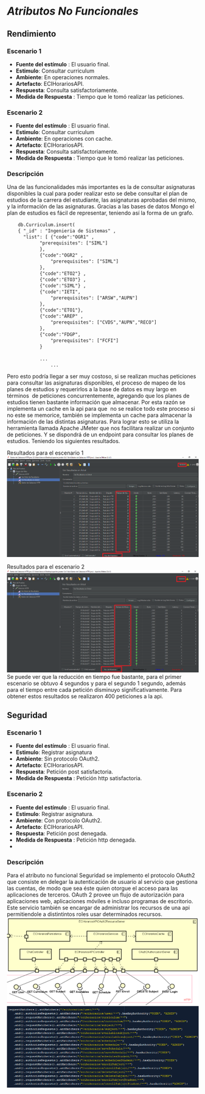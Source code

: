 # ***Atributos No Funcionales*** 

## Rendimiento 
### Escenario 1 
* **Fuente del estímulo** : El usuario final. 
* **Estimulo**: Consultar curriculum 
* **Ambiente**: En operaciones normales. 
* **Artefacto**: ECIHorariosAPI.
* **Respuesta**: Consulta satisfactoriamente.
* **Medida de Respuesta** : Tiempo que le tomó realizar las peticiones.  

### Escenario 2
* **Fuente del estímulo** : El usuario final. 
* **Estimulo**: Consultar curriculum 
* **Ambiente**: En operaciones con cache. 
* **Artefacto**: ECIHorariosAPI.
* **Respuesta**: Consulta satisfactoriamente.
* **Medida de Respuesta** : Tiempo que le tomó realizar las peticiones.

### Descripción 
Una de las funcionalidades más importantes es la de consultar asignaturas disponibles la cual para poder realizar esto se debe consultar el plan de estudios de la carrera del estudiante, las asignaturas aprobadas del mismo,  y la información de las asignaturas. Gracias a las bases de datos Mongo el plan de estudios es fácil de representar, teniendo así la forma de un grafo.  

``` 
    db.Curriculum.insert(
	{ "_id" : "Ingenieria de Sistemas" ,
	  "list": [ {"code":"OGR1" , 
			"prerequisites": ["SIML"]
			},
			{"code":"OGR2" ,
				"prerequisites": ["SIML"]	
			}, 
			{"code":"ETO2"} ,
			{"code":"ETO3"} ,
			{"code":"SIML"} ,
			{"code":"IETI",
				"prerequisites": ["ARSW","AUPN"]
			}, 
			{"code":"ETO1"}, 
			{"code":"AREP" ,
				"prerequisites": ["CVDS","AUPN","RECO"]
			}, 
			{"code":"FDGP",
				"prerequisites": ["FCFI"]
			}
      			
			...
      			...
``` 
Pero esto podría llegar a ser muy costoso, si se realizan muchas peticiones para consultar las asignaturas disponibles, el proceso de mapeo de los planes de estudios y requerirlos a la base de datos es muy largo en términos  de peticiones concurrentemente, agregando que los planes de estudios tienen bastante información que almacenar. Por esta razón se implementa un cache en la api para que  no se realice todo este proceso si no este se memorice, también se implementa un cache para almacenar la información de las distintas asignaturas.
Para lograr esto se utiliza  la herramienta llamada Apache JMeter que nos facilitara realizar un conjunto de  peticiones. Y se dispondrá de un endpoint para consultar los planes de estudios. Teniendo los siguientes resultados. 

Resultados para el escenario 1
![](imgr/sincache.png) 

Resultados para el escenario 2 
![](imgr/concache.png)
Se puede ver que la reducción en tiempo fue bastante, para el primer escenario se obtuvo 4 segundos y para el segundo 1 segundo, además  para el tiempo entre cada petición disminuyo significativamente. Para obtener estos resultados se realizaron 400 peticiones a la api.  

## Seguridad 
 
### Escenario 1 
* **Fuente del estímulo** : El usuario final. 
* **Estimulo**: Registrar asignatura
* **Ambiente**: Sin protocolo OAuth2. 
* **Artefacto**: ECIHorariosAPI.
* **Respuesta**: Petición post satisfactoria.
* **Medida de Respuesta** : Petición http satisfactoria.  

### Escenario 2
* **Fuente del estímulo** : El usuario final. 
* **Estimulo**: Registrar asignatura.
* **Ambiente**: Con protocolo OAuth2. 
* **Artefacto**: ECIHorariosAPI.
* **Respuesta**: Petición post denegada.
* **Medida de Respuesta** : Petición http denegada. 
* 
### Descripción 
Para el atributo no funcional Seguridad se implemento el protocolo OAuth2 que consiste en delegar la autenticación de usuario al servicio que gestiona las cuentas, de modo que sea éste quien otorgue el acceso para las aplicaciones de terceros. OAuth 2 provee un flujo de autorización para aplicaciones web, aplicaciones móviles e incluso programas de escritorio. Este servicio también se encargar de administrar los recursos de una api permitiendole a distintintos roles usar determinados recursos. 
![](imgr/protocolooauth.png) 
![](imgr/oauth2recursos.png)

